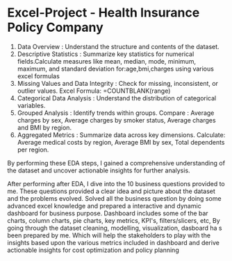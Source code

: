 # Excel-Project - Health Insurance Policy Company

1. Data Overview : Understand the structure and contents of the dataset.
2. Descriptive Statistics : Summarize key statistics for numerical fields.Calculate measures like mean, median, mode, minimum, maximum, and standard deviation for:age,bmi,charges using various excel formulas
3. Missing Values and Data Integrity : Check for missing, inconsistent, or outlier values. Excel Formula: =COUNTBLANK(range)
4. Categorical Data Analysis : Understand the distribution of categorical variables.
5. Grouped Analysis : Identify trends within groups. Compare : Average charges by sex, Average charges by smoker status, Average charges and BMI by region.
6. Aggregated Metrics : Summarize data across key dimensions. Calculate: Average medical costs by region, Average BMI by sex, Total dependents per region.

By performing these EDA steps, I gained a comprehensive understanding of the dataset and uncover actionable insights for further analysis.

After performing after EDA, I dive into the 10 business questions provided to me.
These questions provided a clear idea and picture about the dataset and the problems evolved.
Solved all the business question by doing some advanced excel knowledge and prepared a interactive and dynamic dashboard for business purpose.
Dashboard includes some of the bar charts, column charts, pie charts, key metrics, KPI's, filters/slicers, etc,
By going through the dataset cleaning, modelling, visualization, dasboard ha s been prepared by me.
Which will help the stakeholders to play with the insights based upon the various metrics included in dashboard and derive actionable insights for cost optimization and policy planning
